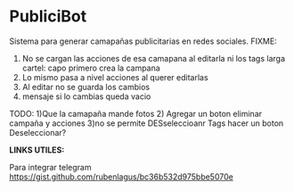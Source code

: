 # PubliciBot
Sistema para generar camapañas publicitarias en redes sociales.
FIXME:

1) No se cargan las acciones de esa camapana al editarla ni los tags larga cartel: capo primero crea la campana
2) Lo mismo pasa a nivel acciones al querer editarlas
3) Al editar no se guarda los cambios
4) mensaje si lo cambias queda vacio







TODO:
1)Que la camapaña mande fotos
2) Agregar un boton eliminar campaña y acciones
3)no se permite DESseleccioanr Tags hacer un boton Deseleccionar?

**LINKS UTILES:**

Para integrar telegram
https://gist.github.com/rubenlagus/bc36b532d975bbe5070e


